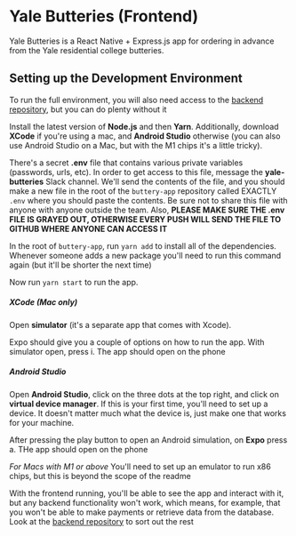 # Yale Butteries (Frontend)

Yale Butteries is a React Native + Express.js app for ordering in advance from the Yale residential college butteries.

## Setting up the Development Environment

To run the full environment, you will also need access to the [backend repository](https://github.com/TuckerMoses/yale-college-hub), but you can do plenty without it

Install the latest version of **Node.js** and then **Yarn**. Additionally, download **XCode** if you're using a mac, and **Android Studio** otherwise (you can also use Android Studio on a Mac, but with the M1 chips it's a little tricky). 

There's a secret **.env** file that contains various private variables (passwords, urls, etc). In order to get access to this file, message the **yale-butteries** Slack channel. We'll send the contents of the file, and you should make a new file in the root of the `buttery-app` repository called EXACTLY `.env` where you should paste the contents. Be sure not to share this file with anyone with anyone outside the team. Also, **PLEASE MAKE SURE THE .env FILE IS GRAYED OUT, OTHERWISE EVERY PUSH WILL SEND THE FILE TO GITHUB WHERE ANYONE CAN ACCESS IT**

In the root of `buttery-app`, run ```yarn add``` to install all of the dependencies. Whenever someone adds a new package you'll need to run this command again (but it'll be shorter the next time)

Now run ```yarn start``` to run the app. 

##### XCode (Mac only)
Open **simulator** (it's a separate app that comes with Xcode). 

Expo should give you a couple of options on how to run the app. With simulator open, press i. The app should open on the phone

##### Android Studio
Open **Android Studio**, click on the three dots at the top right, and click on **virtual device manager**. If this is your first time, you'll need to set up a device. It doesn't matter much what the device is, just make one that works for your machine.

After pressing the play button to open an Android simulation, on **Expo** press a. THe app should open on the phone

*For Macs with M1 or above* You'll need to set up an emulator to run x86 chips, but this is beyond the scope of the readme


With the frontend running, you'll be able to see the app and interact with it, but any backend functionality won't work, which means, for example, that you won't be able to make payments or retrieve data from the database. Look at the [backend repository](https://github.com/TuckerMoses/yale-college-hub) to sort out the rest